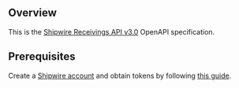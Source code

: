 ## Overview
This is the [Shipwire Receivings API v3.0](https://www.shipwire.com/developers/receiving) OpenAPI specification.
## Prerequisites

  Create a [Shipwire account](https://www.shipwire.com) and obtain tokens by following [this guide](https://www.shipwire.com/developers/getting-started).
